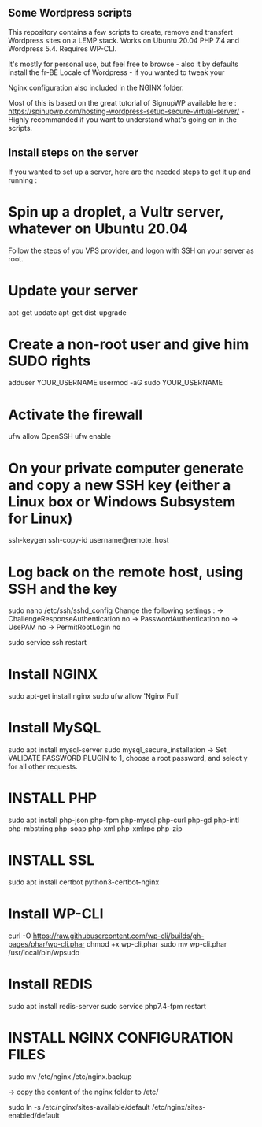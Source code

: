 ## Some Wordpress scripts   
This repository contains a few scripts to create, remove and transfert Wordpress sites on a LEMP stack. Works on Ubuntu 20.04 PHP 7.4 and Wordpress 5.4. Requires WP-CLI.

It's mostly for personal use, but feel free to browse - also it by defaults install the fr-BE Locale of Wordpress - if you wanted to tweak your 

Nginx configuration also included in the NGINX folder.

Most of this is based on the great tutorial of SignupWP available here : https://spinupwp.com/hosting-wordpress-setup-secure-virtual-server/ - Highly recommanded if you want to understand what's going on in the scripts.


## Install steps on the server

If you wanted to set up a server, here are the needed steps to get it up and running :

# Spin up a droplet, a Vultr server, whatever on Ubuntu 20.04

Follow the steps of you VPS provider, and logon with SSH on your server as root.

# Update your server

apt-get update
apt-get dist-upgrade

# Create a non-root user and give him SUDO rights 

adduser YOUR_USERNAME
usermod -aG sudo YOUR_USERNAME

# Activate the firewall
ufw allow OpenSSH
ufw enable

# On your private computer generate and copy a new SSH key (either a Linux box or Windows Subsystem for Linux)
ssh-keygen
ssh-copy-id username@remote_host

# Log back on the remote host, using SSH and the key
sudo nano /etc/ssh/sshd_config
Change the following settings :
-> ChallengeResponseAuthentication no
-> PasswordAuthentication no
-> UsePAM no
-> PermitRootLogin no

sudo service ssh restart

# Install NGINX
sudo apt-get install nginx
sudo ufw allow 'Nginx Full'

# Install MySQL
sudo apt install mysql-server
sudo mysql_secure_installation
-> Set VALIDATE PASSWORD PLUGIN to 1, choose a root password, and select y for all other requests.


# INSTALL PHP
sudo apt install php-json php-fpm php-mysql php-curl php-gd php-intl php-mbstring php-soap php-xml php-xmlrpc php-zip

# INSTALL SSL
sudo apt install certbot python3-certbot-nginx

# Install WP-CLI
curl -O https://raw.githubusercontent.com/wp-cli/builds/gh-pages/phar/wp-cli.phar
chmod +x wp-cli.phar
sudo mv wp-cli.phar /usr/local/bin/wpsudo

# Install REDIS
sudo apt install redis-server
sudo service php7.4-fpm restart

# INSTALL NGINX CONFIGURATION FILES
sudo mv /etc/nginx /etc/nginx.backup

-> copy the content of the nginx folder to /etc/

sudo ln -s /etc/nginx/sites-available/default /etc/nginx/sites-enabled/default


